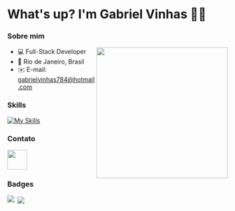 What's up? I'm Gabriel Vinhas 👋🏻
====================================================================================================================================

### Sobre mim

<img align="right" width="300" src="https://i2.wp.com/allhtaccess.info/wp-content/uploads/2018/03/programming.gif?fit=1281%2C716&ssl=1" />



*   💻  Full-Stack Developer
*   📌  Rio de Janeiro, Brasil
*   ✉️  E-mail: [gabrielvinhas784@hotmail.com](mailto:gabrielvinhas784@hotmail.com)

### Skills 
[![My Skills](https://skillicons.dev/icons?i=html,css,js,ts,react,angular,sass,cs,dotnet,git,figma)](https://skillicons.dev)
          
### Contato
                  
<a href="https://www.linkedin.com/in/gabrielvinhas/" target="_blank" ><img src="https://raw.githubusercontent.com/danielcranney/readme-generator/main/public/icons/socials/linkedin.svg" width="45" height="45" /> </a>

### Badges

<img align="left" src="https://github-readme-stats.vercel.app/api/top-langs/?username=gabrielvinhas&layout=compact&langs_count=7&theme=tokyonight"/>

<p>&nbsp;<img align="center" src="https://github-readme-stats.vercel.app/api?username=gabrielvinhas&layout=compact&langs_count=7&theme=tokyonight"/></p>
